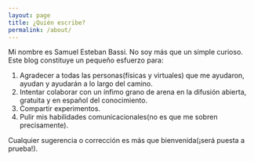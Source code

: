 ```yaml
---
layout: page
title: ¿Quién escribe?
permalink: /about/
---
```


Mi nombre es Samuel Esteban Bassi. No soy más que un simple curioso. Este blog constituye un pequeño esfuerzo para: 

1. Agradecer a todas las personas(físicas y virtuales) que me ayudaron, ayudan y ayudarán 
   a lo largo del camino.
2. Intentar colaborar con un ínfimo grano de arena en la difusión abierta, gratuita y
    en español del conocimiento. 
3. Compartir experimentos.
4.  Pulir mis habilidades comunicacionales(no es que me sobren precisamente).

Cualquier sugerencia o corrección es más que bienvenida(¡será puesta a prueba!).
